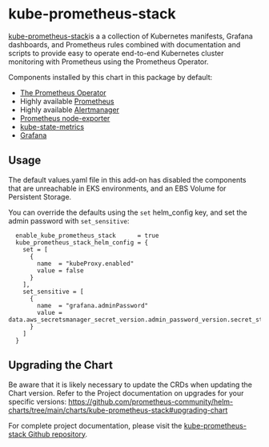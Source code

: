 # kube-prometheus-stack
[kube-prometheus-stack](https://github.com/prometheus-community/helm-charts/tree/main/charts/kube-prometheus-stack)is a a collection of Kubernetes manifests, Grafana dashboards, and Prometheus rules combined with documentation and scripts to provide easy to operate end-to-end Kubernetes cluster monitoring with Prometheus using the Prometheus Operator.

Components installed by this chart in this package by default:

  - [The Prometheus Operator](https://github.com/prometheus-operator/prometheus-operator)
  - Highly available [Prometheus](https://github.com/prometheus/prometheus)
  - Highly available [Alertmanager](https://github.com/prometheus/alertmanager)
  - [Prometheus node-exporter](https://github.com/prometheus/node_exporter)
  - [kube-state-metrics](https://github.com/kubernetes/kube-state-metrics)
  - [Grafana](https://github.com/grafana/grafana)


## Usage

The default values.yaml file in this add-on has disabled the components that are unreachable in EKS environments, and an EBS Volume for Persistent Storage.

You can override the defaults using the `set` helm_config key, and set the admin password with `set_sensitive`:

```hcl
  enable_kube_prometheus_stack      = true
  kube_prometheus_stack_helm_config = {
    set = [
      {
        name  = "kubeProxy.enabled"
        value = false
      }
    ],
    set_sensitive = [
      {
        name  = "grafana.adminPassword"
        value = data.aws_secretsmanager_secret_version.admin_password_version.secret_string
      }
    ]
  }
```

## Upgrading the Chart

Be aware that it is likely necessary to update the CRDs when updating the Chart version. Refer to the Project documentation on upgrades for your specific versions: https://github.com/prometheus-community/helm-charts/tree/main/charts/kube-prometheus-stack#upgrading-chart


For complete project documentation, please visit the [kube-prometheus-stack Github repository](https://github.com/prometheus-community/helm-charts/tree/main/charts/kube-prometheus-stack).
